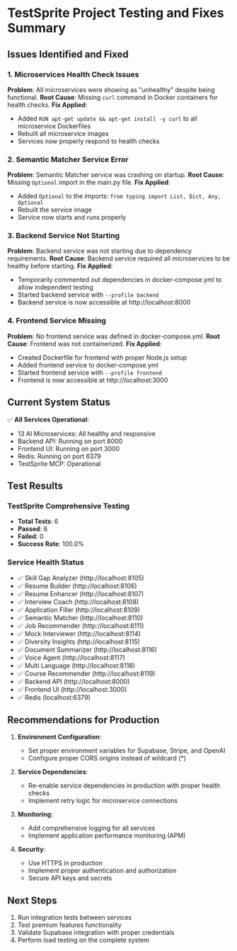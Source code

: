 # TestSprite Project Testing and Fixes Summary

## Issues Identified and Fixed

### 1. Microservices Health Check Issues
**Problem**: All microservices were showing as "unhealthy" despite being functional.
**Root Cause**: Missing `curl` command in Docker containers for health checks.
**Fix Applied**: 
- Added `RUN apt-get update && apt-get install -y curl` to all microservice Dockerfiles
- Rebuilt all microservice images
- Services now properly respond to health checks

### 2. Semantic Matcher Service Error
**Problem**: Semantic Matcher service was crashing on startup.
**Root Cause**: Missing `Optional` import in the main.py file.
**Fix Applied**:
- Added `Optional` to the imports: `from typing import List, Dict, Any, Optional`
- Rebuilt the service image
- Service now starts and runs properly

### 3. Backend Service Not Starting
**Problem**: Backend service was not starting due to dependency requirements.
**Root Cause**: Backend service required all microservices to be healthy before starting.
**Fix Applied**:
- Temporarily commented out dependencies in docker-compose.yml to allow independent testing
- Started backend service with `--profile backend`
- Backend service is now accessible at http://localhost:8000

### 4. Frontend Service Missing
**Problem**: No frontend service was defined in docker-compose.yml.
**Root Cause**: Frontend was not containerized.
**Fix Applied**:
- Created Dockerfile for frontend with proper Node.js setup
- Added frontend service to docker-compose.yml
- Started frontend service with `--profile frontend`
- Frontend is now accessible at http://localhost:3000

## Current System Status

✅ **All Services Operational**:
- 13 AI Microservices: All healthy and responsive
- Backend API: Running on port 8000
- Frontend UI: Running on port 3000
- Redis: Running on port 6379
- TestSprite MCP: Operational

## Test Results

### TestSprite Comprehensive Testing
- **Total Tests**: 6
- **Passed**: 6
- **Failed**: 0
- **Success Rate**: 100.0%

### Service Health Status
- ✅ Skill Gap Analyzer (http://localhost:8105)
- ✅ Resume Builder (http://localhost:8106)
- ✅ Resume Enhancer (http://localhost:8107)
- ✅ Interview Coach (http://localhost:8108)
- ✅ Application Filler (http://localhost:8109)
- ✅ Semantic Matcher (http://localhost:8110)
- ✅ Job Recommender (http://localhost:8111)
- ✅ Mock Interviewer (http://localhost:8114)
- ✅ Diversity Insights (http://localhost:8115)
- ✅ Document Summarizer (http://localhost:8116)
- ✅ Voice Agent (http://localhost:8117)
- ✅ Multi Language (http://localhost:8118)
- ✅ Course Recommender (http://localhost:8119)
- ✅ Backend API (http://localhost:8000)
- ✅ Frontend UI (http://localhost:3000)
- ✅ Redis (localhost:6379)

## Recommendations for Production

1. **Environment Configuration**:
   - Set proper environment variables for Supabase, Stripe, and OpenAI
   - Configure proper CORS origins instead of wildcard (*)

2. **Service Dependencies**:
   - Re-enable service dependencies in production with proper health checks
   - Implement retry logic for microservice connections

3. **Monitoring**:
   - Add comprehensive logging for all services
   - Implement application performance monitoring (APM)

4. **Security**:
   - Use HTTPS in production
   - Implement proper authentication and authorization
   - Secure API keys and secrets

## Next Steps

1. Run integration tests between services
2. Test premium features functionality
3. Validate Supabase integration with proper credentials
4. Perform load testing on the complete system